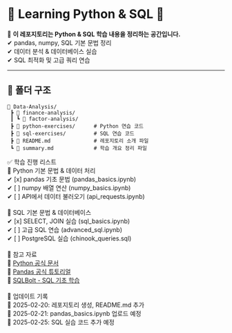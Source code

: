# 📝 Learning Python & SQL 🚀

📌 **이 레포지토리는 Python & SQL 학습 내용을 정리하는 공간입니다.**  
✔ pandas, numpy, SQL 기본 문법 정리  
✔ 데이터 분석 & 데이터베이스 실습  
✔ SQL 최적화 및 고급 쿼리 연습  

---

## 📂 폴더 구조
```plaintext
📂 Data-Analysis/
 ┣ 📂 finance-analysis/
 ┃ ┗ 📂 factor-analysis/
 ┣ 📂 python-exercises/      # Python 연습 코드
 ┣ 📂 sql-exercises/         # SQL 연습 코드
 ┣ 📜 README.md              # 레포지토리 소개 파일
 ┗ 📜 summary.md             # 학습 개요 정리 파일
```

✅ 학습 진행 리스트\
📌 Python 기본 문법 & 데이터 처리\
✔ [x] pandas 기초 문법 (pandas_basics.ipynb)\
✔ [ ] numpy 배열 연산 (numpy_basics.ipynb)\
✔ [ ] API에서 데이터 불러오기 (api_requests.ipynb)\
\
📌 SQL 기본 문법 & 데이터베이스\
✔ [x] SELECT, JOIN 실습 (sql_basics.ipynb)\
✔ [ ] 고급 SQL 연습 (advanced_sql.ipynb)\
✔ [ ] PostgreSQL 실습 (chinook_queries.sql)\
\
📌 참고 자료\
📖 [Python 공식 문서](https://docs.python.org/3/)\
📖 [Pandas 공식 튜토리얼](https://pandas.pydata.org/docs/#)\
📖 [SQLBolt - SQL 기초 학습](https://sqlbolt.com/)\
\
📌 업데이트 기록\
📌 2025-02-20: 레포지토리 생성, README.md 추가\
📌 2025-02-21: pandas_basics.ipynb 업로드 예정\
📌 2025-02-25: SQL 실습 코드 추가 예정
